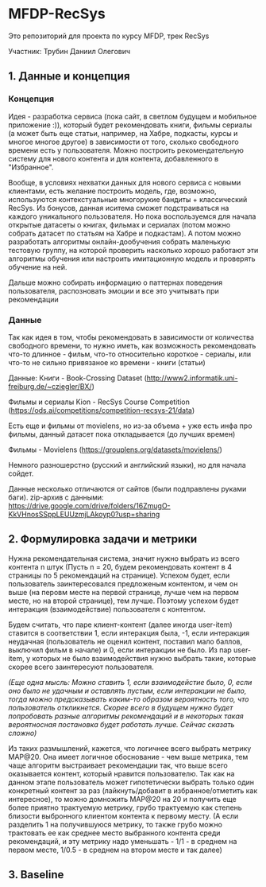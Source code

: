 # MFDP-RecSys
Это репозиторий для проекта по курсу MFDP, трек RecSys 

Участник: Трубин Даниил Олегович

## 1. Данные и концепция
### Концепция
Идея - разработка сервиса (пока сайт, в светлом будущем и мобильное приложение :)), который будет рекомендовать книги, фильмы сериалы (а может быть еще статьи, например, на Хабре, подкасты, курсы и многое многое другое) в зависимости от того, сколько свободного времени есть у пользователя. Можно построить рекомендательную систему для нового контента и для контента, добавленного в "Избранное".

Вообще, в условиях нехватки данных для нового сервиса с новыми клиентами, есть желание построить модель, где, возможно, используются контекстуальные многорукие бандиты + классический RecSys. Из бонусов, данная иситема сможет подстраиваться на каждого уникального пользователя. Но пока воспользуемся для начала открытые датасеты о книгах, фильмах и сериалах (потом можно собрать датасет по статьям на Хабре и подкастам). А потом можно разработать алгоритмы онлайн-дообучения собрать маленькую тестовую группу, на которой проверить насколько хорошо работают эти алгоритмы обучения или настроить имитационную модель и проверять обучение на ней. 

Дальше можно собирать информацию о паттернах поведения пользователя, распозновать эмоции и все это учитывать при рекомендации

### Данные 
Так как идея в том, чтобы рекомендовать в зависимости от количества свободного времени, то нужно иметь, как возможность рекомендовать что-то длинное - фильм, что-то относительно короткое - сериалы, или что-то не сильно привязаное ко времени - книги (статьи)

Данные: 
Книги - Book-Crossing Dataset (http://www2.informatik.uni-freiburg.de/~cziegler/BX/)

Фильмы и сериалы Kion - RecSys Course Competition (https://ods.ai/competitions/competition-recsys-21/data)

Есть еще и фильмы от movielens, но из-за объема + уже есть инфа про фильмы, данный датасет пока откладывается (до лучших времен)

Фильмы - Movielens (https://grouplens.org/datasets/movielens/)

Немного разношерстно (русский и английский языки), но для начала сойдет. 

Данные несколько отличаются от сайтов (были подправлены руками баги). zip-архив с данными: https://drive.google.com/drive/folders/16ZmugO-KkVHnosSSppLEUUzmjLAkoyp0?usp=sharing


## 2. Формулировка задачи и метрики 

Нужна рекомендательная система, значит нужно выбрать из всего контента n штук (Пусть n = 20, будем рекомендовать контент в 4 страницы по 5 рекомендаций на странице). Успехом будет, если пользователь заинтересовался предложеным контентом, и чем он выше (на перовм месте на первой странице, лучше чем на первом месте, но на второй странице), тем лучше. Поэтому успехом будет интеракция (взаимодействие) пользователя с контентом. 

Будем считать, что паре клиент-контент (далее иногда user-item) ставится в соответствии 1, если интеракция была, -1, если интеракция неудачная (пользователь не оценил контент, поставил мало баллов, выключил фильм в начале) и 0, если интеракции не было. Из пар user-item, у которых не было взаимодействия нужно выбрать такие, которые скорее всего заинтересуют пользователя. 

*(Еще одна мысль: Можно ставить 1, если взаимодейстие было, 0, если оно было не удачным и оставлять пустым, если интеракции не было, тогда можно предсказывать каким-то образом вероятность того, что пользователь откликнется. Скорее всего в будущем нужно будет попробовать разные алгоритмы рекомендаций и в некоторых такая вероятносная постановка будет работать лучше. Сейчас сказать сложно)*

Из таких размышлений, кажется, что логичнее всего выбрать метрику MAP@20. Она имеет логичное обоснование - чем выше метрика, тем чаще алгоритм выстраивает рекомендации так, что выше всего оказывается контент, который нравится пользователю. Так как на данном этапе пользователь может гипотетически выбрать только один конкретный контент за раз (лайкнуть/добавит в избранное/отметить как интересное), то можно домножить MAP@20 на 20 и получить еще более приятно трактуемую метрику, грубо трактуемую как степень близости выбронного клиентом контента к первому месту. (А если разделить 1 на получившуюся метрику, то также грубо можно трактовать ее как среднее место выбранного контента среди рекомендаций, и эту метрику надо уменьшать - 1/1 - в среднем на первом месте, 1/0.5 - в среднем на втором месте и так далее)


## 3. Baseline
